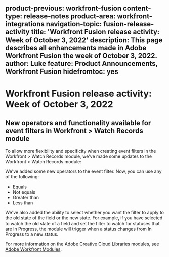 product-previous: workfront-fusion
content-type: release-notes
product-area: workfront-integrations
navigation-topic: fusion-release-activity
title: 'Workfront Fusion release activity: Week of October 3, 2022'
description: This page describes all enhancements made in Adobe Workfront Fusion the week of October 3, 2022.
author: Luke
feature: Product Announcements, Workfront Fusion
hidefromtoc: yes
---
# Workfront Fusion release activity: Week of October 3, 2022

## New operators and functionality available for event filters in Workfront > Watch Records module

To allow more flexibility and specificity when creating event filters in the Workfront > Watch Records module, we've made some updates to the Workfront > Watch Records module:

We've added some new operators to the event filter. Now, you can use any of the following:

* Equals
* Not equals
* Greater than
* Less than

We've also added the ability to select whether you want the filter to apply to the old state of the field or the new state. For example, if you have selected to watch the old state of a field and set the filter to watch for statuses that are In Progress, the module will trigger when a status changes from In Progress to a new status. 

For more information on the Adobe Creative Cloud Libraries modules, see [Adobe Workfront Modules](/help/quicksilver/workfront-fusion/apps-and-their-modules/workfront-modules.md).
